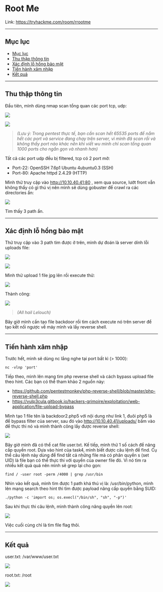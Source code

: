 Root Me
===

Link: https://tryhackme.com/room/rrootme

---
## Mục lục <a name="menu"></a>

* [Mục lục](#menu)
* [Thu thập thông tin](#info)
* [Xác định lỗ hổng bảo mật](#vuln)
* [Tiến hành xâm nhập](#exploit)
* [Kết quả](#result)

---
## Thu thập thông tin <a name="info"></a>

Đầu tiên, mình dùng nmap scan tổng quan các port tcp, udp:

![](https://i.imgur.com/0OPAx4S.png)

![](https://i.imgur.com/am3S3WY.png)


> *(Lưu ý: Trong pentest thực tế, bạn cần scan hết 65535 ports để nắm hết các port và service đang chạy trên server, vì mình đã scan rồi và không thấy port nào khác nên khi viết wu mình chỉ scan tổng quan 1000 ports cho ngắn gọn và nhanh hơn)*

Tất cả các port udp đều bị filtered, tcp có 2 port mở:

* Port-22: OpenSSH 7.6p1 Ubuntu 4ubuntu0.3 (SSH)
* Port-80: Apache httpd 2.4.29 (HTTP)

Mình thử truy cập vào http://10.10.40.41:80 , xem qua source, lướt front vẫn không thấy có gì thú vị nên mình sẽ dùng gobuster để crawl ra các directories ẩn:

![](https://i.imgur.com/Y02bfO5.png)

Tìm thấy 3 path ẩn.

---
## Xác định lỗ hổng bảo mật <a name="vuln"></a>

Thử truy cập vào 3 path tìm được ở trên, mình dự đoán là server dính lỗi uploads file:

![](https://i.imgur.com/bzYjr0j.png)

![](https://i.imgur.com/VkhgBrO.png)

Mình thử upload 1 file jpg lên rồi execute thử:

![](https://i.imgur.com/TlEoSSN.png)

Thành công:

![](https://i.imgur.com/diBl5MW.jpg)

> *(All hail Lelouch)*

Bây giờ mình cần tạo file backdoor rồi tìm cách execute nó trên server để tạo kết nối ngược về máy mình và lấy reverse shell. 

---
## Tiến hành xâm nhập <a name="exploit"></a>

Trước hết, mình sẽ dùng nc lắng nghe tại port bất kì (> 1000):

```
nc -vlnp 'port'
```

Tiếp theo, mình lên mạng tìm php reverse shell và cách bypass upload file theo hint. Các bạn có thể tham khảo 2 nguồn này: 
* https://github.com/pentestmonkey/php-reverse-shell/blob/master/php-reverse-shell.php
* https://vulp3cula.gitbook.io/hackers-grimoire/exploitation/web-application/file-upload-bypass

Mình tạo 1 file tên là backdoor2.php5 với nội dung như link 1, đuôi php5 là để bypass filter của server, sau đó vào http://10.10.40.41/uploads/ bấm vào để thực thi nó và mình thành công lấy được reverse shell:

![](https://i.imgur.com/XqWhYKI.png)

Bây giờ mình đã có thể cat file user.txt. Kế tiếp, mình thử 1 số cách để nâng cấp quyền root. Dựa vào hint của task4, mình biết được câu lệnh để find. Cụ thể câu lệnh này dùng để find tất cả những file mà có phân quyền s (set UID) là file bạn có thể thực thi với quyền của owner file đó. Vì nó tìm ra nhiều kết quả quá nên mình sẽ grep lại cho gọn:

```
find / -user root -perm /4000 | grep /usr/bin
```

Nhìn vào kết quả, mình tìm được 1 path khá thú vị là: /usr/bin/python, mình lên mạng search theo hint thì tìm được payload nâng cấp quyền bằng SUID:

```
./python -c 'import os; os.execl("/bin/sh", "sh", "-p")'
```

Sau khi thực thi câu lệnh, mình thành công nâng quyền lên root:

![](https://i.imgur.com/TK1V823.png)

Việc cuối cùng chỉ là tìm file flag thôi.

---
## Kết quả <a name="result"></a>

user.txt: /var/www/user.txt

![](https://i.imgur.com/Qil0AZa.png)

root.txt: /root

![](https://i.imgur.com/Xjv0qre.png)
